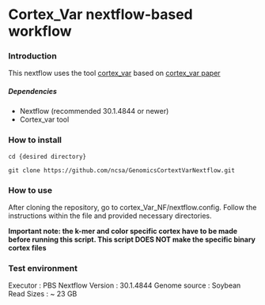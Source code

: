 # Cortex_Var nextflow-based workflow

### Introduction
This nextflow uses the tool [cortex_var](http://cortexassembler.sourceforge.net/index_cortex_var.html) based on [cortex_var paper](https://www.nature.com/articles/ng.1028)

##### Dependencies

 - Nextflow (recommended 30.1.4844 or newer)
 - Cortex_var tool

### How to install

```
cd {desired directory}

git clone https://github.com/ncsa/GenomicsCortextVarNextflow.git
```

### How to use

After cloning the repository, go to cortex_Var_NF/nextflow.config. Follow the instructions within the file and provided necessary directories.

**Important note: the k-mer and color specific cortex have to be made before running this script. This script DOES NOT make the specific binary cortex files**

### Test environment

Executor : PBS
Nextflow Version : 30.1.4844
Genome source : Soybean
Read Sizes : ~ 23 GB


